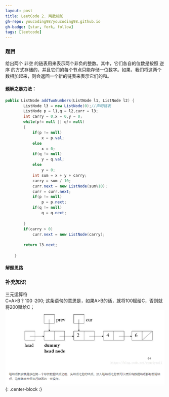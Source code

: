 ```yaml
---
layout: post
title: LeetCode 2. 两数相加  
gh-repo: youcoding98/youcoding98.github.io
gh-badge: [star, fork, follow]
tags: [leetcode]
---
```


###  题目  
给出两个 非空 的链表用来表示两个非负的整数。其中，它们各自的位数是按照 逆序 的方式存储的，并且它们的每个节点只能存储一位数字。如果，我们将这两个数相加起来，则会返回一个新的链表来表示它们的和。
####  题解之暴力法：

```java
public ListNode addTwoNumbers(ListNode l1, ListNode l2) {
        ListNode l3 = new ListNode(0);//声明链表
        ListNode p = l1,q = l2,curr = l3;
        int carry = 0,x = 0,y = 0;
        while(p!= null || q!= null)
        {
            if(p != null)
                x = p.val;
            else
                x = 0;
            if(q != null)
                y = q.val;
            else
                y = 0;
            int sum = x + y + carry;
            carry = sum / 10;
            curr.next = new ListNode(sum%10);
            curr = curr.next;
            if(p != null)
                p = p.next;
            if(q != null)
                q = q.next;

        }
        if(carry > 0)
            curr.next = new ListNode(carry);

        return l3.next;

    }

```
#### 解题思路


### 补充知识
三元运算符  
C=A>B ? 100 :200; 这条语句的意思是，如果A>B的话，就将100赋给C，否则就将200赋给C；  
![Crepe](https://github.com/youcoding98/youcoding98.github.io/blob/master/img/dummy%20head.png){: .center-block :}
